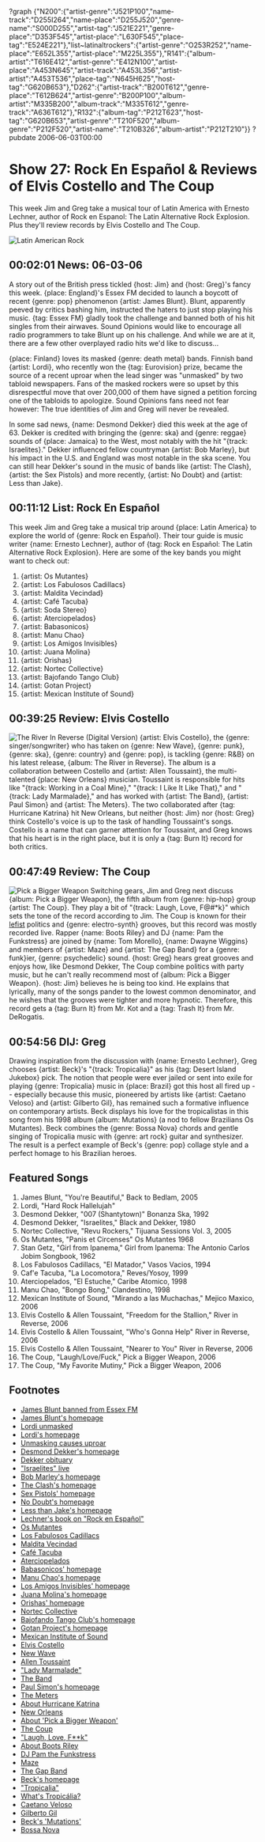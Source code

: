 ?graph {"N200":{"artist-genre":"J521P100","name-track":"D255I264","name-place":"D255J520","genre-name":"S000D255","artist-tag":"J521E221","genre-place":"D353F545","artist-place":"L630F545","place-tag":"E524E221"},"list~latinaltrockers":{"artist-genre":"O253R252","name-place":"E652L355","artist-place":"M225L355"},"R141":{"album-artist":"T616E412","artist-genre":"E412N100","artist-place":"A453N645","artist-track":"A453L356","artist-artist":"A453T536","place-tag":"N645H625","host-tag":"G620B653"},"D262":{"artist-track":"B200T612","genre-place":"T612B624","artist-genre":"B200P100","album-artist":"M335B200","album-track":"M335T612","genre-track":"A636T612"},"R132":{"album-tag":"P212T623","host-tag":"G620B653","artist-genre":"T210F520","album-genre":"P212F520","artist-name":"T210B326","album-artist":"P212T210"}}
?pubdate 2006-06-03T00:00

# Show 27: Rock En Español & Reviews of Elvis Costello and The Coup
This week Jim and Greg take a musical tour of Latin America with Ernesto Lechner, author of Rock en Espanol: The Latin Alternative Rock Explosion. Plus they'll review records by Elvis Costello and The Coup.

![Latin American Rock](http://static.soundopinions.org/images/2006/latinamerica.jpg)

## 00:02:01 News: 06-03-06
A story out of the British press tickled {host: Jim} and {host: Greg}'s fancy this week. {place: England}'s Essex FM decided to launch a boycott of recent {genre: pop} phenomenon {artist: James Blunt}. Blunt, apparently peeved by critics bashing him, instructed the haters to just stop playing his music. {tag: Essex FM} gladly took the challenge and banned both of his hit singles from their airwaves. Sound Opinions would like to encourage all radio programmers to take Blunt up on his challenge. And while we are at it, there are a few other overplayed radio hits we'd like to discuss... 

{place: Finland} loves its masked {genre: death metal} bands. Finnish band {artist: Lordi}, who recently won the {tag: Eurovision} prize, became the source of a recent uproar when the lead singer was "unmasked" by two tabloid newspapers. Fans of the masked rockers were so upset by this disrespectful move that over 200,000 of them have signed a petition forcing one of the tabloids to apologize. Sound Opinions fans need not fear however: The true identities of Jim and Greg will never be revealed.

In some sad news, {name: Desmond Dekker} died this week at the age of 63. Dekker is credited with bringing the {genre: ska} and {genre: reggae} sounds of {place: Jamaica} to the West, most notably with the hit "{track: Israelites}." Dekker influenced fellow countryman {artist: Bob Marley}, but his impact in the U.S. and England was most notable in the ska scene. You can still hear Dekker's sound in the music of bands like {artist: The Clash}, {artist: the Sex Pistols} and more recently, {artist: No Doubt} and {artist: Less than Jake}. 

## 00:11:12 List: Rock En Español
This week Jim and Greg take a musical trip around {place: Latin America} to explore the world of {genre: Rock en Español}. Their tour guide is music writer {name: Ernesto Lechner}, author of {tag: Rock en Español: The Latin Alternative Rock Explosion}. Here are some of the key bands you might want to check out:

1. {artist: Os Mutantes}
1. {artist: Los Fabulosos Cadillacs} 
1. {artist: Maldita Vecindad}
1. {artist: Café Tacuba}
1. {artist: Soda Stereo}
1. {artist: Aterciopelados}
1. {artist: Babasonicos}
1. {artist: Manu Chao}
1. {artist: Los Amigos Invisibles}
1. {artist: Juana Molina}
1. {artist: Orishas}
1. {artist: Nortec Collective}
1. {artist: Bajofando Tango Club}
1. {artist: Gotan Project}
1. {artist: Mexican Institute of Sound}

## 00:39:25 Review: Elvis Costello
![The River In Reverse (Digital Version)](http://is1.mzstatic.com/image/thumb/Music/v4/f3/4f/d2/f34fd2dd-03d8-3bc3-c6d6-ae1d00d3b798/source/600x600bb.jpg "497911/157144767")
{artist: Elvis Costello}, the {genre: singer/songwriter} who has taken on {genre: New Wave}, {genre: punk}, {genre: ska}, {genre: country} and {genre: pop}, is tackling {genre: R&B} on his latest release, {album: The River in Reverse}. The album is a collaboration between Costello and {artist: Allen Toussaint}, the multi-talented {place: New Orleans} musician. Toussaint is responsible for hits like "{track: Working in a Coal Mine}," "{track: I Like It Like That}," and "{track: Lady Marmalade}," and has worked with {artist: The Band}, {artist: Paul Simon} and {artist: The Meters}. The two collaborated after {tag: Hurricane Katrina} hit New Orleans, but neither {host: Jim} nor {host: Greg} think Costello's voice is up to the task of handling Toussaint's songs. Costello is a name that can garner attention for Toussaint, and Greg knows that his heart is in the right place, but it is only a {tag: Burn It} record for both critics.

## 00:47:49 Review: The Coup
![Pick a Bigger Weapon](http://is1.mzstatic.com/image/thumb/Music/v4/f8/1d/f3/f81df308-9816-0b93-0ab8-cd3af8250a88/source/600x600bb.jpg "28436379/272782166")
Switching gears, Jim and Greg next discuss {album: Pick a Bigger Weapon}, the fifth album from {genre: hip-hop} group {artist: The Coup}. They play a bit of "{track: Laugh, Love, F@#*k}" which sets the tone of the record according to Jim. The Coup is known for their [lefist](http://rapgenius.com/The-coup-5-million-ways-to-kill-a-ceo-lyrics) politics and {genre: electro-synth} grooves, but this record was mostly recorded live. Rapper {name: Boots Riley} and DJ {name: Pam the Funkstress} are joined by {name: Tom Morello}, {name: Dwayne Wiggins} and members of {artist: Maze} and {artist: The Gap Band} for a {genre: funk}ier, {genre: psychedelic} sound. {host: Greg} hears great grooves and enjoys how, like Desmond Dekker, The Coup combine politics with party music, but he can't really recommend most of {album: Pick a Bigger Weapon}. {host: Jim} believes he is being too kind. He explains that lyrically, many of the songs pander to the lowest common denominator, and he wishes that the grooves were tighter and more hypnotic. Therefore, this record gets a {tag: Burn It} from Mr. Kot and a {tag: Trash It} from Mr. DeRogatis.

## 00:54:56 DIJ: Greg
Drawing inspiration from the discussion with {name: Ernesto Lechner}, Greg chooses {artist: Beck}'s "{track: Tropicalia}" as his {tag: Desert Island Jukebox} pick. The notion that people were ever jailed or sent into exile for playing {genre: Tropicalia} music in {place: Brazil} got this host all fired up -- especially because this music, pioneered by artists like {artist: Caetano Veloso} and {artist: Gilberto Gil}, has remained such a formative influence on contemporary artists. Beck displays his love for the tropicalistas in this song from his 1998 album {album: Mutations} (a nod to fellow Brazilians Os Mutantes). Beck combines the {genre: Bossa Nova} chords and gentle singing of Tropicalia music with {genre: art rock} guitar and synthesizer. The result is a perfect example of Beck's {genre: pop} collage style and a perfect homage to his Brazilian heroes. 

## Featured Songs
1. James Blunt, "You're Beautiful," Back to Bedlam, 2005
2. Lordi, "Hard Rock Hallelujah"
3. Desmond Dekker, "007 (Shantytown)" Bonanza Ska, 1992
4. Desmond Dekker, "Israelites," Black and Dekker, 1980
5. Nortec Collective, "Revu Rockers," Tijuana Sessions Vol. 3, 2005
6. Os Mutantes, "Panis et Circenses" Os Mutantes 1968
7. Stan Getz, "Girl from Ipanema," Girl from Ipanema: The Antonio Carlos Jobim Songbook, 1962
8. Los Fabulosos Cadillacs, "El Matador," Vasos Vacios, 1994
9. Caf'e Tacuba, "La Locomotora," Reves/Yosoy, 1999
10. Aterciopelados, "El Estuche," Caribe Atomico, 1998
11. Manu Chao, "Bongo Bong," Clandestino, 1998
12. Mexican Institute of Sound, "Mirando a las Muchachas," Mejico Maxico, 2006
13. Elvis Costello & Allen Toussaint, "Freedom for the Stallion," River in Reverse, 2006
14. Elvis Costello & Allen Toussaint, "Who's Gonna Help" River in Reverse, 2006
15. Elvis Costello & Allen Toussaint, "Nearer to You" River in Reverse, 2006
16. The Coup, "Laugh/Love/Fuck," Pick a Bigger Weapon, 2006
17. The Coup, "My Favorite Mutiny," Pick a Bigger Weapon, 2006

## Footnotes
- [James Blunt banned from Essex FM](http://www.nme.com/news/james-blunt/23184)
- [James Blunt's homepage](http://www.jamesblunt.com/)
- [Lordi unmasked](http://www.nme.com/news/lordi/23211)
- [Lordi's homepage](http://www.lordi.org/)
- [Unmasking causes uproar](http://news.bbc.co.uk/1/hi/entertainment/5034874.stm)
- [Desmond Dekker's homepage](http://www.desmonddekker.com/)
- [Dekker obituary](http://www.theguardian.com/culture/2006/may/26/uk.obituaries)
- ["Israelites" live](https://www.youtube.com/watch?v=r5JHGi0awgc)
- [Bob Marley's homepage](http://www.bobmarley.com/)
- [The Clash's homepage](http://www.theclash.com/)
- [Sex Pistols' homepage](http://www.sex-pistols.net/)
- [No Doubt's homepage](http://www.nodoubt.com/)
- [Less than Jake's homepage](http://www.lessthanjake.com/)
- [Lechner's book on "Rock en Español"](http://www.amazon.com/Rock-Espanol-Latin-Alternative-Explosion/dp/1556526032)
- [Os Mutantes](http://www.allmusic.com/artist/os-mutantes-mn0000488378)
- [Los Fabulosos Cadillacs](http://www.allmusic.com/artist/los-fabulosos-cadillacs-mn0000288111)
- [Maldita Vecindad](http://en.wikipedia.org/wiki/Maldita_Vecindad)
- [Café Tacuba](http://www.allmusic.com/artist/caf%C3%A9-tacuba-mn0000942680)
- [Aterciopelados](http://www.allmusic.com/artist/aterciopelados-mn0000511041)
- [Babasonicos' homepage](http://www.babasonicos.com/)
- [Manu Chao's homepage](http://www.manuchao.net/)
- [Los Amigos Invisibles' homepage](http://www.amigosinvisibles.com/)
- [Juana Molina's homepage](http://www.juanamolina.com/)
- [Orishas' homepage](http://www.allmusic.com/artist/orishas-mn0000481610)
- [Nortec Collective](http://en.wikipedia.org/wiki/Nortec_Collective)
- [Bajofando Tango Club's homepage](http://www.bajofondo.com/)
- [Gotan Project's homepage](http://www.gotanproject.com/)
- [Mexican Institute of Sound](http://en.wikipedia.org/wiki/Mexican_Institute_of_Sound)
- [Elvis Costello](http://www.allmusic.com/artist/elvis-costello-mn0000058549)
- [New Wave](http://en.wikipedia.org/wiki/New_Wave_music)
- [Allen Toussaint](http://www.allmusic.com/artist/allen-toussaint-mn0000933172)
- ["Lady Marmalade"](https://www.youtube.com/watch?v=t4LWIP7SAjY)
- [The Band](http://www.allmusic.com/artist/the-band-mn0000038490)
- [Paul Simon's homepage](http://www.paulsimon.com/)
- [The Meters](http://www.allmusic.com/artist/the-meters-mn0000402872)
- [About Hurricane Katrina](http://ngs.woc.noaa.gov/katrina/)
- [New Orleans](http://www.neworleans.com/)
- [About 'Pick a Bigger Weapon'](http://www.epitaph.com/artists/album/470/Pick_A_Bigger_Weapon)
- [The Coup](http://www.allmusic.com/artist/the-coup-mn0000784189)
- ["Laugh, Love, F**k"](http://www.lyricsdir.com/the-coup-laugh-love-fuck-lyrics.html)
- [About Boots Riley](http://www.sfgate.com/cgi-bin/article.cgi?f=/c/a/2006/02/03/DDGD1H18DT1.DTL)
- [DJ Pam the Funkstress](http://shoutmagazine.blogspot.com/2004/10/pam-funkstress.html)
- [Maze](http://www.allmusic.com/artist/maze-mn0000401114)
- [The Gap Band](http://www.allmusic.com/artist/the-gap-band-mn0000073383)
- [Beck's homepage](http://www.beck.com/)
- ["Tropicalia"](https://www.youtube.com/watch?v=HsY3n-ISDlw&feature=kp)
- [What's Tropicália?](http://www2.mcachicago.org/exhibition/tropicalia-a-revolution-in-brazilian-culture/)
- [Caetano Veloso](http://en.wikipedia.org/wiki/Caetano_Veloso)
- [Gilberto Gil](http://www.allmusic.com/artist/gilberto-gil-mn0000652255)
- [Beck's 'Mutations'](http://www.amazon.com/gp/product/B00000DHYK/002-9278548-2607266?v=glance&n=5174)
- [Bossa Nova](http://en.wikipedia.org/wiki/Bossa_nova)
